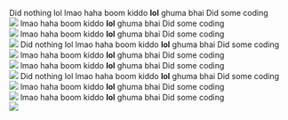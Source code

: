 Did nothing lol
lmao
haha boom kiddo
<b>lol</b> ghuma bhai
Did some coding <br><img src="https://www.iamthecode.org/wp-content/uploads/2021/03/florian-olivo-4hbJ-eymZ1o-unsplash-scaled-e1616631053918.jpg">
lmao
haha boom kiddo
<b>lol</b> ghuma bhai
Did some coding <br><img src="https://www.iamthecode.org/wp-content/uploads/2021/03/florian-olivo-4hbJ-eymZ1o-unsplash-scaled-e1616631053918.jpg">
lmao
haha boom kiddo
<b>lol</b> ghuma bhai
Did some coding <br><img src="https://www.iamthecode.org/wp-content/uploads/2021/03/florian-olivo-4hbJ-eymZ1o-unsplash-scaled-e1616631053918.jpg">
Did nothing lol
lmao
haha boom kiddo
<b>lol</b> ghuma bhai
Did some coding <br><img src="https://www.iamthecode.org/wp-content/uploads/2021/03/florian-olivo-4hbJ-eymZ1o-unsplash-scaled-e1616631053918.jpg">
lmao
haha boom kiddo
<b>lol</b> ghuma bhai
Did some coding <br><img src="https://www.iamthecode.org/wp-content/uploads/2021/03/florian-olivo-4hbJ-eymZ1o-unsplash-scaled-e1616631053918.jpg">
lmao
haha boom kiddo
<b>lol</b> ghuma bhai
Did some coding <br><img src="https://www.iamthecode.org/wp-content/uploads/2021/03/florian-olivo-4hbJ-eymZ1o-unsplash-scaled-e1616631053918.jpg">
Did nothing lol
lmao
haha boom kiddo
<b>lol</b> ghuma bhai
Did some coding <br><img src="https://www.iamthecode.org/wp-content/uploads/2021/03/florian-olivo-4hbJ-eymZ1o-unsplash-scaled-e1616631053918.jpg">
lmao
haha boom kiddo
<b>lol</b> ghuma bhai
Did some coding <br><img src="https://www.iamthecode.org/wp-content/uploads/2021/03/florian-olivo-4hbJ-eymZ1o-unsplash-scaled-e1616631053918.jpg">
lmao
haha boom kiddo
<b>lol</b> ghuma bhai
Did some coding <br><img src="https://www.iamthecode.org/wp-content/uploads/2021/03/florian-olivo-4hbJ-eymZ1o-unsplash-scaled-e1616631053918.jpg">